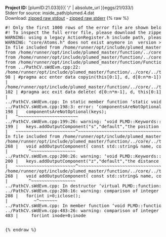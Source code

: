 **Project ID:** [plumID:21.033]({{ '/' | absolute_url }}eggs/21/033/)  
Stderr for source:  inside_path/plumed.4.dat   
Download: [zipped raw stdout](plumed.4.dat.plumed_master.stdout.txt.zip) - [zipped raw stderr](plumed.4.dat.plumed_master.stderr.txt.zip) 
{% raw %}
<pre>
#! Only the first 1000 rows of the error file are shown below
#! To inspect the full error file, please download the zipped raw stderr file above
WARNING: using a legacy ActionRegister.h include path, please use <<#include "core/ActionRegister.h">>
WARNING: "core/Atoms.h" does not exist anymore in  version >=2.10, you should change your code.
In file included from /home/runner/opt/include/plumed_master/function/../core/../tools/Tools.h:27,
from /home/runner/opt/include/plumed_master/function/../core/Action.h:28,
from /home/runner/opt/include/plumed_master/function/../core/ActionWithValue.h:25,
from /home/runner/opt/include/plumed_master/function/Function.h:25,
from ../PathCV.sWdEvm.cpp:22:
/home/runner/opt/include/plumed_master/function/../core/../tools/Tensor.h:98: warning: ignoring ‘#pragma acc enter’ [-Wunknown-pragmas]
98 | #pragma acc enter data copyin(this[0:1], d, d[0:n*m-1])
|
/home/runner/opt/include/plumed_master/function/../core/../tools/Tensor.h:102: warning: ignoring ‘#pragma acc exit’ [-Wunknown-pragmas]
102 | #pragma acc exit data delete( d[0:n*m-1], d, this[0:1])
|
../PathCV.sWdEvm.cpp: In static member function ‘static void PLMD::function::PathCV::registerKeywords(PLMD::Keywords&)’:
../PathCV.sWdEvm.cpp:198:3: error: ‘componentsAreNotOptional’ was not declared in this scope
198 |   componentsAreNotOptional(keys);
|   ^~~~~~~~~~~~~~~~~~~~~~~~
../PathCV.sWdEvm.cpp:199:26: warning: ‘void PLMD::Keywords::addOutputComponent(const std::string&, const std::string&, const std::string&)’ is deprecated: Use addOutputComponent with four argument and specify valid types for value from scalar/vector/matrix/grid [-Wdeprecated-declarations]
199 |   keys.addOutputComponent("s","default","the position on the path");
|   ~~~~~~~~~~~~~~~~~~~~~~~^~~~~~~~~~~~~~~~~~~~~~~~~~~~~~~~~~~~~~~~~~
In file included from /home/runner/opt/include/plumed_master/function/../core/Action.h:27:
/home/runner/opt/include/plumed_master/function/../core/../tools/Keywords.h:268:8: note: declared here
268 |   void addOutputComponent( const std::string& name, const std::string& key, const std::string& descr );
|        ^~~~~~~~~~~~~~~~~~
../PathCV.sWdEvm.cpp:200:26: warning: ‘void PLMD::Keywords::addOutputComponent(const std::string&, const std::string&, const std::string&)’ is deprecated: Use addOutputComponent with four argument and specify valid types for value from scalar/vector/matrix/grid [-Wdeprecated-declarations]
200 |   keys.addOutputComponent("z","default","the distance from the path");
|   ~~~~~~~~~~~~~~~~~~~~~~~^~~~~~~~~~~~~~~~~~~~~~~~~~~~~~~~~~~~~~~~~~~~
/home/runner/opt/include/plumed_master/function/../core/../tools/Keywords.h:268:8: note: declared here
268 |   void addOutputComponent( const std::string& name, const std::string& key, const std::string& descr );
|        ^~~~~~~~~~~~~~~~~~
../PathCV.sWdEvm.cpp: In destructor ‘virtual PLMD::function::PathCV::~PathCV()’:
../PathCV.sWdEvm.cpp:208:16: warning: comparison of integer expressions of different signedness: ‘int’ and ‘unsigned int’ [-Wsign-compare]
208 |   for(int i=0;i<mw_n_;++i){
|               ~^~~~~~
../PathCV.sWdEvm.cpp: In constructor ‘PLMD::function::PathCV::PathCV(const PLMD::ActionOptions&)’:
../PathCV.sWdEvm.cpp:236:16: warning: comparison of integer expressions of different signedness: ‘int’ and ‘unsigned int’ [-Wsign-compare]
236 |   for(int i=0;i<mw_n_;++i){
|               ~^~~~~~
../PathCV.sWdEvm.cpp:259:11: warning: comparison of integer expressions of different signedness: ‘int’ and ‘unsigned int’ [-Wsign-compare]
259 |       if(i==mw_id_) ifiles[i]->close();
|          ~^~~~~~~~
../PathCV.sWdEvm.cpp: In member function ‘void PLMD::function::PathCV::generatePath()’:
../PathCV.sWdEvm.cpp:483:26: warning: comparison of integer expressions of different signedness: ‘int’ and ‘unsigned int’ [-Wsign-compare]
483 |     for(int inode=0;inode<nnodes;inode++){
|                     ~~~~~^~~~~~~
../PathCV.sWdEvm.cpp: In member function ‘void PLMD::function::PathCV::readMultipleWalkers()’:
../PathCV.sWdEvm.cpp:941:16: warning: comparison of integer expressions of different signedness: ‘int’ and ‘unsigned int’ [-Wsign-compare]
941 |   for(int i=0;i<mw_n_;++i){
|               ~^~~~~~
../PathCV.sWdEvm.cpp:942:9: warning: comparison of integer expressions of different signedness: ‘int’ and ‘unsigned int’ [-Wsign-compare]
942 |     if(i==mw_id_) continue;
|        ~^~~~~~~~
../PathCV.sWdEvm.cpp:957:5: error: invalid use of incomplete type ‘class PLMD::Communicator’
957 |     comm.Barrier();
|     ^~~~
In file included from /home/runner/opt/include/plumed_master/function/../core/../tools/OFile.h:25,
from /home/runner/opt/include/plumed_master/function/../core/../tools/Log.h:25,
from /home/runner/opt/include/plumed_master/function/../core/Action.h:30:
/home/runner/opt/include/plumed_master/function/../core/../tools/FileBase.h:29:7: note: forward declaration of ‘class PLMD::Communicator’
29 | class Communicator;
|       ^~~~~~~~~~~~
../PathCV.sWdEvm.cpp:958:5: error: invalid use of incomplete type ‘class PLMD::Communicator’
958 |     multi_sim_comm.Barrier();
|     ^~~~~~~~~~~~~~
/home/runner/opt/include/plumed_master/function/../core/../tools/FileBase.h:29:7: note: forward declaration of ‘class PLMD::Communicator’
29 | class Communicator;
|       ^~~~~~~~~~~~
terminate called after throwing an instance of 'PLMD::Plumed::ExceptionError'
what():
(core/PlumedMain.cpp:1502) void PLMD::PlumedMain::load(const std::string&)
An error happened while executing command env PLUMED_ROOT='/home/runner/opt/lib/plumed_master' PLUMED_VERSION='2.11.0-dev' PLUMED_HTMLDIR='/home/runner/opt/share/doc/plumed_master' PLUMED_INCLUDEDIR='/home/runner/opt/include' PLUMED_PROGRAM_NAME='plumed_master' PLUMED_IS_INSTALLED='yes' "/home/runner/opt/lib/plumed_master"/scripts/mklib.sh -n -o ./../PathCV.2.11.0-dev.so ../PathCV.cpp

[pkrvm7jw40e0xgp:10399] *** Process received signal ***
[pkrvm7jw40e0xgp:10399] Signal: Aborted (6)
[pkrvm7jw40e0xgp:10399] Signal code:  (-6)
[pkrvm7jw40e0xgp:10399] [ 0] /lib/x86_64-linux-gnu/libc.so.6(+0x45330)[0x7f2e16c45330]
[pkrvm7jw40e0xgp:10399] [ 1] /lib/x86_64-linux-gnu/libc.so.6(pthread_kill+0x11c)[0x7f2e16c9eb2c]
[pkrvm7jw40e0xgp:10399] [ 2] /lib/x86_64-linux-gnu/libc.so.6(gsignal+0x1e)[0x7f2e16c4527e]
[pkrvm7jw40e0xgp:10399] [ 3] /lib/x86_64-linux-gnu/libc.so.6(abort+0xdf)[0x7f2e16c288ff]
[pkrvm7jw40e0xgp:10399] [ 4] /lib/x86_64-linux-gnu/libstdc++.so.6(+0xa5ff5)[0x7f2e170a5ff5]
[pkrvm7jw40e0xgp:10399] [ 5] /lib/x86_64-linux-gnu/libstdc++.so.6(+0xbb0da)[0x7f2e170bb0da]
[pkrvm7jw40e0xgp:10399] [ 6] /lib/x86_64-linux-gnu/libstdc++.so.6(_ZSt10unexpectedv+0x0)[0x7f2e170a5a55]
[pkrvm7jw40e0xgp:10399] [ 7] /lib/x86_64-linux-gnu/libstdc++.so.6(+0xa5a6f)[0x7f2e170a5a6f]
[pkrvm7jw40e0xgp:10399] [ 8] plumed_master(+0x146dd)[0x555f081e86dd]
[pkrvm7jw40e0xgp:10399] [ 9] /lib/x86_64-linux-gnu/libc.so.6(+0x2a1ca)[0x7f2e16c2a1ca]
[pkrvm7jw40e0xgp:10399] [10] /lib/x86_64-linux-gnu/libc.so.6(__libc_start_main+0x8b)[0x7f2e16c2a28b]
[pkrvm7jw40e0xgp:10399] [11] plumed_master(+0x15365)[0x555f081e9365]
[pkrvm7jw40e0xgp:10399] *** End of error message ***
</pre>
{% endraw %}
